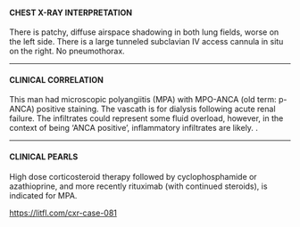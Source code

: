 #### CHEST X-RAY INTERPRETATION
There is patchy, diffuse airspace shadowing in both lung fields, worse on the left side. There is a large tunneled subclavian IV access cannula in situ on the right. No pneumothorax.

---------------
#### CLINICAL CORRELATION
This man had microscopic polyangiitis (MPA) with MPO-ANCA (old term: p-ANCA) positive staining. The vascath is for dialysis following acute renal failure.  The infiltrates could represent some fluid overload, however, in the context of being ‘ANCA positive’, inflammatory infiltrates are likely. .

---------------
#### CLINICAL PEARLS
High dose corticosteroid therapy followed by cyclophosphamide or azathioprine, and more recently rituximab (with continued steroids), is indicated for MPA.


<https://litfl.com/cxr-case-081>